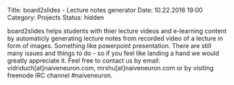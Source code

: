 Title: board2slides - Lecture notes generator
Date: 10.22.2016 19:00
Category: Projects
Status: hidden

board2slides helps students with thier lecture videos and e-learning content by
automaticly generating lecture notes from recorded video of a lecture in form of
images. Something like powerpoint presentation. There are still many issues and
things to do - so if you feel like landing a hand we would greatly appreciate it.
Feel free to contact us by email: vidriduch[at]naiveneuron.com,
mrshu[at]naiveneuron.com or by visiting freenode IRC channel #naiveneuron.
